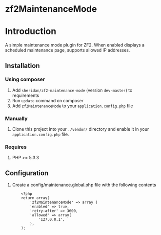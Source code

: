 zf2MaintenanceMode
==================

# Introduction
A simple maintenance mode plugin for ZF2. When enabled displays a scheduled maintenance page, supports allowed IP addresses.

## Installation

### Using composer

1. Add `sheridan/zf2-maintenance-mode` (version `dev-master`) to requirements
2. Run `update` command on composer
3. Add `zf2MaintenanceMode` to your `application.config.php` file

### Manually

1. Clone this project into your `./vendor/` directory and enable it in your
   `application.config.php` file.

### Requires

1. PHP >= 5.3.3

## Configuration

1. Create a config/maintenance.global.php file with the following contents

	```
		<?php
		return array(
			'zf2MaintenanceMode' => array (
			'enabled' => true,
			'retry-after' => 3600,
			'allowed' => array(
				'127.0.0.1',
			),
		);
	```
	